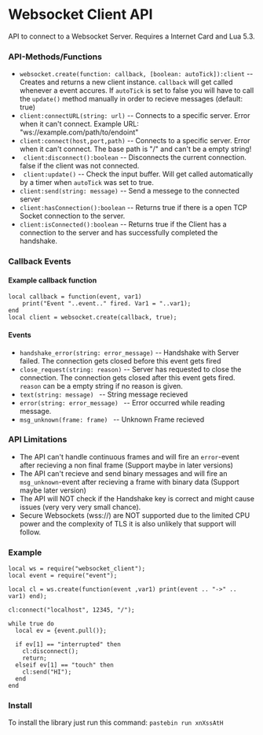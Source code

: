 # Websocket Client API

API to connect to a Websocket Server.
Requires a Internet Card and Lua 5.3.


### API-Methods/Functions
* ``` websocket.create(function: callback, [boolean: autoTick]):client ``` -- Creates and returns a new client instance. ```callback``` will get called whenever a event accures. If ```autoTick``` is set to false you will have to call the ```update()``` method manually in order to recieve messages (default: true)
* ``` client:connectURL(string: url) ``` -- Connects to a specific server. Error when it can't connect. Example URL: "ws://example.com/path/to/endoint"
* ``` client:connect(host,port,path) ``` -- Connects to a specific server. Error when it can't connect. The base path is "/" and can't be a empty string!
* ``` client:disconnect():boolean``` -- Disconnects the current connection. false if the client was not connected.
* ``` client:update()``` -- Check the input buffer. Will get called automatically by a timer when ```autoTick``` was set to true.
* ``` client:send(string: message) ``` -- Send a messege to the connected server
* ``` client:hasConnection():boolean ``` -- Returns true if there is a open TCP Socket connection to the server.
* ``` client:isConnected():boolean ``` -- Returns true if the Client has a connection to the server and has successfully completed the handshake.


### Callback Events
#### Example callback function 
```
local callback = function(event, var1)
    print("Event "..event.." fired. Var1 = "..var1);
end
local client = websocket.create(callback, true);
```

#### Events
* ```handshake_error(string: error_message)``` -- Handshake with Server failed. The connection gets closed before this event gets fired
* ```close_request(string: reason)``` -- Server has requested to close the connection. The connection gets closed after this event gets fired. ```reason``` can be a empty string if no reason is given.
* ```text(string: message) ``` -- String message recieved
* ```error(string: error_message) ``` -- Error occurred while reading message.
* ```msg_unknown(frame: frame) ``` -- Unknown Frame recieved

### API Limitations
* The API can't handle continuous frames and will fire an ```error```-event after recieving a non final frame (Support maybe in later versions)
* The API can't recieve and send binary messages and will fire an ```msg_unknown```-event after recieving a frame with binary data (Support maybe later version)
* The API will NOT check if the Handshake key is correct and might cause issues (very very very small chance).
* Secure Websockets (wss://) are NOT supported due to the limited CPU power and the complexity of TLS it is also unlikely that support will follow.

### Example
```
local ws = require("websocket_client");
local event = require("event");

local cl = ws.create(function(event ,var1) print(event .. "->" .. var1) end);

cl:connect("localhost", 12345, "/");

while true do
  local ev = {event.pull()};

  if ev[1] == "interrupted" then
    cl:disconnect();
    return;
  elseif ev[1] == "touch" then
    cl:send("HI");
  end
end
```

### Install
To install the library just run this command:
```pastebin run xnXssAtH```

